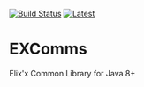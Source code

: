 [![Build Status](https://travis-ci.org/Elix-x/EXComms.svg?branch=master)](https://travis-ci.org/Elix-x/EXComms) [![Latest](http://github-release-version.herokuapp.com/github/Elix-x/EXComms/release.svg?style=flat)](https://github.com/Elix-x/EXComms/releases/latest)

# EXComms
Elix'x Common Library for Java 8+
